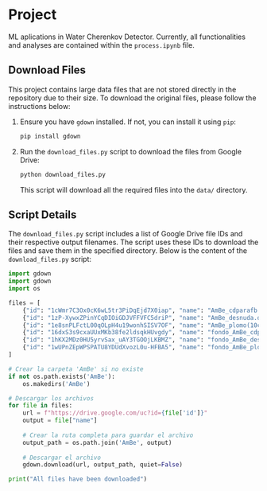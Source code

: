 # Project

ML aplications in Water Cherenkov Detector. Currently, all functionalities and analyses are contained within the `process.ipynb` file.

## Download Files

This project contains large data files that are not stored directly in the repository due to their size. To download the original files, please follow the instructions below:

1. Ensure you have `gdown` installed. If not, you can install it using `pip`:

    ```sh
    pip install gdown
    ```

2. Run the `download_files.py` script to download the files from Google Drive:

    ```sh
    python download_files.py
    ```

   This script will download all the required files into the `data/` directory.

## Script Details

The `download_files.py` script includes a list of Google Drive file IDs and their respective output filenames. The script uses these IDs to download the files and save them in the specified directory. Below is the content of the `download_files.py` script:

```python
import gdown
import gdown
import os

files = [
    {"id": "1cWmr7C3Ox0cK6wL5tr3PiDqEjd7X0iap", "name": "AmBe_cdparafb.dat"},
    {"id": "1zP-XywxZPinYCqDIOiGDJVFFVFC5driP", "name": "AmBe_desnuda.dat"},
    {"id": "1e8snPLFctL00qOLpH4u19wonhSISV7OF", "name": "AmBe_plomo(10cm).dat"},
    {"id": "16dxS3s9cxaUUxMKb38fe2ldsqkHUvgdy", "name": "fondo_AmBe_cdparafb.dat"},
    {"id": "1hKX2MDz0HU5yrvSax_uAY3TGOOjLKBMZ", "name": "fondo_AmBe_desnuda.dat"},
    {"id": "1wUPnZEpWPSPATU8YDUdXvozL0u-HFBA5", "name": "fondo_AmBe_plomo(10cm).dat"},
]

# Crear la carpeta 'AmBe' si no existe
if not os.path.exists('AmBe'):
    os.makedirs('AmBe')

# Descargar los archivos
for file in files:
    url = f"https://drive.google.com/uc?id={file['id']}"
    output = file["name"]
    
    # Crear la ruta completa para guardar el archivo
    output_path = os.path.join('AmBe', output)
    
    # Descargar el archivo
    gdown.download(url, output_path, quiet=False)

print("All files have been downloaded")




